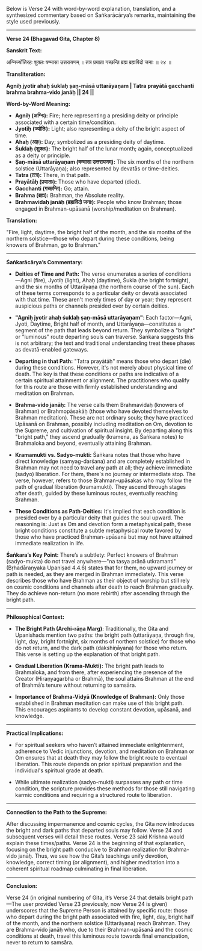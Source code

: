 Below is Verse 24 with word-by-word explanation, translation, and a synthesized commentary based on Śaṅkarācārya’s remarks, maintaining the style used previously.

---

**Verse 24 (Bhagavad Gita, Chapter 8)**

**Sanskrit Text:**

अग्निर्ज्योतिरहः शुक्लः षण्मासा उत्तरायणम् ।
तत्र प्रयाता गच्छन्ति ब्रह्म ब्रह्मविदो जनाः ॥ २४ ॥

**Transliteration:**

**Agniḥ jyotir ahaḥ śuklaḥ ṣaṇ-māsā uttarāyaṇam |
Tatra prayātā gacchanti brahma brahma-vido janāḥ || 24 ||**

**Word-by-Word Meaning:**

- **Agniḥ (अग्निः):** Fire; here representing a presiding deity or principle associated with a certain time/condition.
- **Jyotiḥ (ज्योतिः):** Light; also representing a deity of the bright aspect of time.
- **Ahaḥ (अहः):** Day; symbolized as a presiding deity of daytime.
- **Śuklaḥ (शुक्लः):** The bright half of the lunar month; again, conceptualized as a deity or principle.
- **Ṣaṇ-māsā uttarāyaṇam (षण्मासा उत्तरायणम्):** The six months of the northern solstice (Uttarāyaṇa); also represented by devatās or time-deities.
- **Tatra (तत्र):** There, in that path.
- **Prayātāḥ (प्रयाताः):** Those who have departed (died).
- **Gacchanti (गच्छन्ति):** Go; attain.
- **Brahma (ब्रह्म):** Brahman, the Absolute reality.
- **Brahmavidaḥ janāḥ (ब्रह्मविदो जनाः):** People who know Brahman; those engaged in Brahman-upāsanā (worship/meditation on Brahman).

**Translation:**

"Fire, light, daytime, the bright half of the month, and the six months of the northern solstice—those who depart during these conditions, being knowers of Brahman, go to Brahman."

---

**Śaṅkarācārya’s Commentary:**

- **Deities of Time and Path:**
  The verse enumerates a series of conditions—Agni (fire), Jyotiḥ (light), Ahaḥ (daytime), Śukla (the bright fortnight), and the six months of Uttarāyaṇa (the northern course of the sun). Each of these terms corresponds to a particular deity or devatā associated with that time. These aren't merely times of day or year; they represent auspicious paths or channels presided over by certain deities.

- **"Agniḥ jyotir ahaḥ śuklaḥ ṣaṇ-māsā uttarāyaṇam"**:
  Each factor—Agni, Jyoti, Daytime, Bright half of month, and Uttarāyaṇa—constitutes a segment of the path that leads beyond return. They symbolize a "bright" or "luminous" route departing souls can traverse. Śaṅkara suggests this is not arbitrary; the text and traditional understanding treat these phases as devatā-enabled gateways.

- **Departing in that Path:**
  "Tatra prayātāḥ" means those who depart (die) during these conditions. However, it's not merely about physical time of death. The key is that these conditions or paths are indicative of a certain spiritual attainment or alignment. The practitioners who qualify for this route are those with firmly established understanding and meditation on Brahman.

- **Brahma-vido janāḥ:**
  The verse calls them Brahmavidaḥ (knowers of Brahman) or Brahmopāsakāḥ (those who have devoted themselves to Brahman meditation). These are not ordinary souls; they have practiced Upāsanā on Brahman, possibly including meditation on Om, devotion to the Supreme, and cultivation of spiritual insight. By departing along this "bright path," they ascend gradually (kramena, as Śaṅkara notes) to Brahmaloka and beyond, eventually attaining Brahman.

- **Kramamukti vs. Sadyo-mukti:**
  Śaṅkara notes that those who have direct knowledge (samyag-darśana) and are completely established in Brahman may not need to travel any path at all; they achieve immediate (sadyo) liberation. For them, there's no journey or intermediate stop. The verse, however, refers to those Brahman-upāsakas who may follow the path of gradual liberation (kramamukti). They ascend through stages after death, guided by these luminous routes, eventually reaching Brahman.

- **These Conditions as Path-Deities:**
  It's implied that each condition is presided over by a particular deity that guides the soul upward. The reasoning is: Just as Om and devotion form a metaphysical path, these bright conditions constitute a subtle metaphysical route favored by those who have practiced Brahman-upāsanā but may not have attained immediate realization in life.

**Śaṅkara’s Key Point:**
There’s a subtlety: Perfect knowers of Brahman (sadyo-mukta) do not travel anywhere—"na tasya prāṇā utkramanti" (Bṛhadāraṇyaka Upaniṣad 4.4.6) states that for them, no upward journey or path is needed, as they are merged in Brahman immediately. This verse describes those who have Brahman as their object of worship but still rely on cosmic conditions and channels after death to reach Brahman gradually. They do achieve non-return (no more rebirth) after ascending through the bright path.

---

**Philosophical Context:**

- **The Bright Path (Archi-rāṇa Marg)**:
  Traditionally, the Gita and Upanishads mention two paths: the bright path (uttarāyaṇa, through fire, light, day, bright fortnight, six months of northern solstice) for those who do not return, and the dark path (dakshiṇāyana) for those who return. This verse is setting up the explanation of that bright path.

- **Gradual Liberation (Krama-Mukti):**
  The bright path leads to Brahmaloka, and from there, after experiencing the presence of the Creator (Hiraṇyagarbha or Brahmā), the soul attains Brahman at the end of Brahmā’s tenure without returning to samsāra.

- **Importance of Brahma-Vidyā (Knowledge of Brahman):**
  Only those established in Brahman meditation can make use of this bright path. This encourages aspirants to develop constant devotion, upāsanā, and knowledge.

---

**Practical Implications:**

- For spiritual seekers who haven’t attained immediate enlightenment, adherence to Vedic injunctions, devotion, and meditation on Brahman or Om ensures that at death they may follow the bright route to eventual liberation. This route depends on prior spiritual preparation and the individual's spiritual grade at death.

- While ultimate realization (sadyo-mukti) surpasses any path or time condition, the scripture provides these methods for those still navigating karmic conditions and requiring a structured route to liberation.

---

**Connection to the Path to the Supreme:**

After discussing impermanence and cosmic cycles, the Gita now introduces the bright and dark paths that departed souls may follow. Verse 24 and subsequent verses will detail these routes. Verse 23 said Krishna would explain these times/paths. Verse 24 is the beginning of that explanation, focusing on the bright path conducive to Brahman realization for Brahma-vido janāḥ. Thus, we see how the Gita’s teachings unify devotion, knowledge, correct timing (or alignment), and higher meditation into a coherent spiritual roadmap culminating in final liberation.

---

**Conclusion:**

Verse 24 (in original numbering of Gita, it’s Verse 24 that details bright path—The user provided Verse 23 previously, now Verse 24 is given) underscores that the Supreme Person is attained by specific route: those who depart during the bright path associated with fire, light, day, bright half of the month, and the northern solstice (Uttarāyaṇa) reach Brahman. They are Brahma-vido janāḥ who, due to their Brahman-upāsanā and the cosmic conditions at death, travel this luminous route towards final emancipation, never to return to samsāra.
